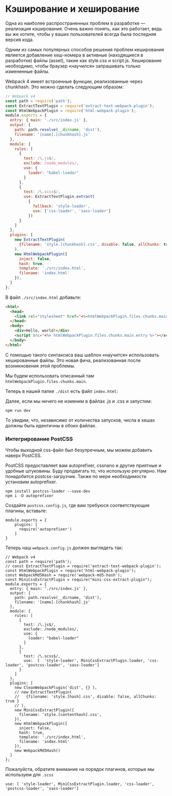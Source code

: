 # Кэширование и хеширование

Одна из наиболее распространенных проблем в разработке — реализация кэширования. Очень важно понять, как это работает, ведь вы же хотите, чтобы у ваших пользователей всегда была последняя версия кода.

Одним из самых популярных способов решения проблем кеширования является добавление хеш-номера в активные (находящиеся в разработке) файлы (asset), такие как style.css и script.js.
Хеширование необходимо, чтобы браузер «научился» запрашивать только измененные файлы.

Webpack 4 имеет встроенные функции, реализованные через chunkhash. Это можно сделать следующим образом:

```javascript
// Webpack v4
const path = require('path');
const ExtractTextPlugin = require('extract-text-webpack-plugin');
const HtmlWebpackPlugin = require('html-webpack-plugin');
module.exports = {
  entry: { main: './src/index.js' },
  output: {
    path: path.resolve(__dirname, 'dist'),
    filename: '[name].[chunkhash].js'
  },
  module: {
    rules: [
      {
        test: /\.js$/,
        exclude: /node_modules/,
        use: {
          loader: "babel-loader"
        }
      },
      {
        test: /\.scss$/,
        use: ExtractTextPlugin.extract(
          {
            fallback: 'style-loader',
            use: ['css-loader', 'sass-loader']
          })
      }
    ]
  },
  plugins: [
    new ExtractTextPlugin(
      {filename: 'style.[chunkhash].css', disable: false, allChunks: true}
    ),
    new HtmlWebpackPlugin({
      inject: false,
      hash: true,
      template: './src/index.html',
      filename: 'index.html'
    }),
  ]
};
```

В файл ```./src/index.html``` добавьте:

```html
<html>
  <head>
    <link rel="stylesheet" href="<%=htmlWebpackPlugin.files.chunks.main.css %>">
  </head>
  <body>
    <div>Hello, world!</div>
    <script src="<%= htmlWebpackPlugin.files.chunks.main.entry %>"></script>
  </body>
</html>
```

С помощью такого синтаксиса ваш шаблон «научится» использовать хешированные файлы. Это новая фича, реализованная после возникновения этой проблемы.

Мы будем использовать описанный там ```htmlWebpackPlugin.files.chunks.main```.

Теперь в нашей папке ```./dist``` есть файл ```index.html```:

Далее, если мы ничего не изменим в файлах .js и .css и запустим:

```
npm run dev
```

То увидим, что, независимо от количества запусков, числа в хешах должны быть идентичны в обоих файлах.

### Интегрирование PostCSS


Чтобы выходной css-файл был безупречным, мы можем добавить наверх PostCSS.

PostCSS предоставляет вам autoprefixer, cssnano и другие приятные и удобные штуковины. Буду продвигать то, что использую регулярно. Нам понадобится postcss-загрузчик. Также по мере необходимости установим autoprefixer.

```
npm install postcss-loader --save-dev
npm i -D autoprefixer
```

Создайте ```postcss.config.js```, где вам требуюся соответствующие плагины, вставьте:

```
module.exports = {
    plugins: [
      require('autoprefixer')
    ]
}
```

Теперь наш ```webpack.config.js``` должен выглядеть так:

```
// Webpack v4
const path = require('path');
// const ExtractTextPlugin = require('extract-text-webpack-plugin');
const HtmlWebpackPlugin = require('html-webpack-plugin');
const WebpackMd5Hash = require('webpack-md5-hash');
const MiniCssExtractPlugin = require("mini-css-extract-plugin");
module.exports = {
  entry: { main: './src/index.js' },
  output: {
    path: path.resolve(__dirname, 'dist'),
    filename: '[name].[chunkhash].js'
  },
  module: {
    rules: [
      {
        test: /\.js$/,
        exclude: /node_modules/,
        use: {
          loader: "babel-loader"
        }
      },
      {
        test: /\.scss$/,
        use:  [  'style-loader', MiniCssExtractPlugin.loader, 'css-loader', 'postcss-loader', 'sass-loader']
      }
    ]
  },
  plugins: [
    new CleanWebpackPlugin('dist', {} ),
    // new ExtractTextPlugin(
    //   {filename: 'style.[hash].css', disable: false, allChunks: true }
    // ),
    new MiniCssExtractPlugin({
      filename: 'style.[contenthash].css',
    }),
    new HtmlWebpackPlugin({
      inject: false,
      hash: true,
      template: './src/index.html',
      filename: 'index.html'
    }),
    new WebpackMd5Hash()
  ]
};
```


Пожалуйста, обратите внимание на порядок плагинов, которые мы используем для ```.scss```

```
use: [ 'style-loader', MiniCssExtractPlugin.loader, 'css-loader', 'postcss-loader', 'sass-loader']
```

